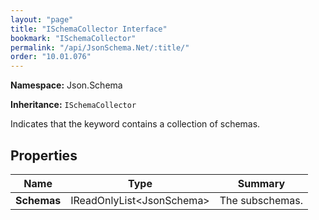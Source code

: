 ```yaml
---
layout: "page"
title: "ISchemaCollector Interface"
bookmark: "ISchemaCollector"
permalink: "/api/JsonSchema.Net/:title/"
order: "10.01.076"
---
```

**Namespace:** Json.Schema

**Inheritance:**
`ISchemaCollector`

Indicates that the keyword contains a collection of schemas.

## Properties

| Name | Type | Summary |
|---|---|---|
| **Schemas** | IReadOnlyList\<JsonSchema\> | The subschemas. |

